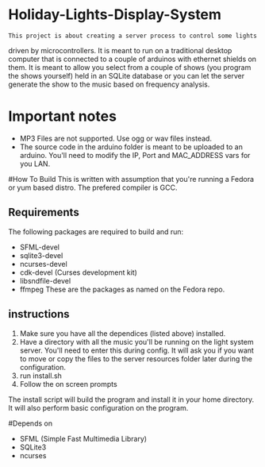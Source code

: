 # Holiday-Lights-Display-System

	This project is about creating a server process to control some lights
driven by microcontrollers. It is meant to run on a traditional desktop computer
that is connected to a couple of arduinos with ethernet shields on them. It is
meant to allow you select from a couple of shows (you program the shows
yourself) held in an SQLite database or you can let the server generate the show
to the music based on frequency analysis.

# Important notes
* MP3 Files are not supported. Use ogg or wav files instead.
* The source code in the arduino folder is meant to be uploaded to an arduino.
You'll need to modify the IP, Port and MAC_ADDRESS vars for you LAN.

#How To Build
This is written with assumption that you're running a Fedora or yum based distro.
The prefered compiler is GCC.

## Requirements
The following packages are required to build and run:
* SFML-devel
* sqlite3-devel
* ncurses-devel
* cdk-devel (Curses development kit)
* libsndfile-devel 
* ffmpeg
These are the packages as named on the Fedora repo.

## instructions
1. Make sure you have all the dependices (listed above) installed.
2. Have a directory with all the music you'll be running on the light system
server. You'll need to enter this during config.
It will ask you if you want to move or copy the files to the server 
resources folder later during the configuration.
3. run install.sh
4. Follow the on screen prompts

The install script will build the program and install it in your home directory.
It will also perform basic configuration on the program.

#Depends on
* SFML (Simple Fast Multimedia Library)
* SQLite3
* ncurses
